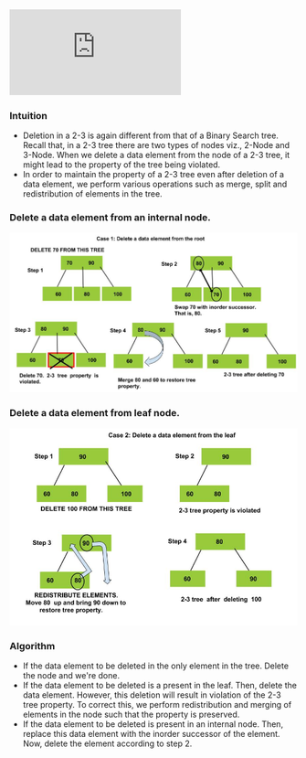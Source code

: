 
<iframe src="https://www.youtube.com/embed/t_LJ1Gh1AAw" frameborder="0" allow="autoplay; encrypted-media" allowfullscreen></iframe>

### Intuition

   - Deletion in a 2-3 is again different from that of a Binary Search tree. Recall that, in a 2-3 tree there are two types of nodes viz., 2-Node and 3-Node. When we delete a data element from the node of a 2-3 tree, it might lead to the property of the tree being violated.
  -  In order to maintain the property of a 2-3 tree even after deletion of a data element, we perform various operations such as merge, split and redistribution of elements in the tree.

### Delete a data element from an internal node.
<img src="images/delete1.jpg"/>

### Delete a data element from leaf node.
<img src="images/delete2.jpg"/>

### Algorithm

  -  If the data element to be deleted in the only element in the tree. Delete the node and we're done.
  -  If the data element to be deleted is a present in the leaf. Then, delete the data element. However, this deletion will result in violation of the 2-3 tree property. To correct this, we perform redistribution and merging of elements in the node such that the property is preserved.
  -  If the data element to be deleted is present in an internal node. Then, replace this data element with the inorder successor of the element. Now, delete the element according to step 2.


